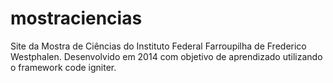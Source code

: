# mostraciencias
Site da Mostra de Ciências do Instituto Federal Farroupilha de Frederico Westphalen. Desenvolvido em 2014 com objetivo de aprendizado utilizando o framework code igniter.
